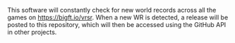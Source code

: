 This software will constantly check for new world records across all the games on https://bigft.io/vrsr. When a new WR is detected, a release will be posted to this repository, which will then be accessed using the GitHub API in other projects.